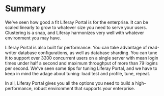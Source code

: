 # Summary [](id=summary-17)

We've seen how good a fit Liferay Portal is for the enterprise. It can be scaled
linearly to grow to whatever size you need to serve your users. Clustering is a 
snap, and Liferay harmonizes very well with whatever environment you may have. 

Liferay Portal is also built for performance. You can take advantage of
read-writer database configurations, as well as database sharding. You can tune
it to support over 3300 concurrent users on a single server with mean login
times under half a second and maximum throughput of more than 79 logins per
second. We've seen some tips for tuning Liferay Portal, and we have to keep in
mind the adage about tuning: load test and profile, tune, repeat.

In all, Liferay Portal gives you all the options you need to build a
high-performance, robust environment that supports your enterprise.
